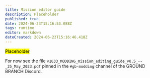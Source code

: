 ```yaml
---
title: Mission editor guide
description: Placeholder
published: true
date: 2024-06-23T15:16:53.088Z
tags: runtime
editor: markdown
dateCreated: 2024-06-23T15:16:46.418Z
---
```


<mark>Placeholder</mark>

For now see the file `v1033_MODDING_mission_editing_guide_v0.5_--_25_May_2023.pdf` pinned
in the `#gb-modding` channel of the GROUND BRANCH Discord.
